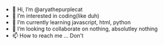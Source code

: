 - 👋 Hi, I’m @aryathepurplecat
- 👀 I’m interested in coding(like duh)
- 🌱 I’m currently learning javascript, html, python
- 💞️ I’m looking to collaborate on nothing, absolutley nothing
- 📫 How to reach me ... Don't

<!---
aryathepurplecat/aryathepurplecat is a ✨ special ✨ repository because its `README.md` (this file) appears on your GitHub profile.
You can click the Preview link to take a look at your changes.
--->
